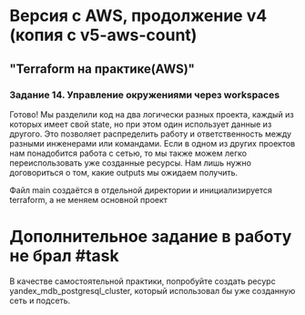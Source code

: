 # Версия с AWS, продолжение v4 (копия с v5-aws-count)
## "Terraform на практике(AWS)"
### Задание 14. Управление окружениями через workspaces

Готово!
Мы разделили код на два логически разных проекта, каждый из которых имеет свой state, но при этом один использует данные из другого. Это позволяет распределить работу и ответственность между разными инженерами или командами. Если в одном из других проектов нам понадобится работа с сетью, то мы также можем легко переиспользовать уже созданные ресурсы. Нам лишь нужно договориться о том, какие outputs мы ожидаем получить.

Файл main создаётся в отдельной директории и инициализируется terraform, а не меняем основной проект

# Дополнительное задание в работу не брал #task
В качестве самостоятельной практики, попробуйте создать ресурс yandex_mdb_postgresql_cluster, который использовал бы уже созданную сеть и подсеть.
